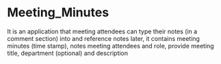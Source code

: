 # Meeting_Minutes
It is an application that meeting attendees can type their notes (in a comment section) into and reference notes later, it contains meeting minutes (time stamp), notes meeting attendees and role, provide meeting title, department (optional) and description
